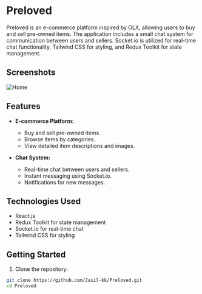 # Preloved

Preloved is an e-commerce platform inspired by OLX, allowing users to buy and sell pre-owned items. The application includes a small chat system for communication between users and sellers. Socket.io is utilized for real-time chat functionality, Tailwind CSS for styling, and Redux Toolkit for state management.

## Screenshots

![Home](https://github.com/Jasil-kk/Preloved/assets/121795028/531ac1cf-c3fa-404b-9593-c1c1a714467d)

## Features

- **E-commerce Platform:**
  - Buy and sell pre-owned items.
  - Browse items by categories.
  - View detailed item descriptions and images.

- **Chat System:**
  - Real-time chat between users and sellers.
  - Instant messaging using Socket.io.
  - Notifications for new messages.

## Technologies Used

- React.js
- Redux Toolkit for state management
- Socket.io for real-time chat
- Tailwind CSS for styling

## Getting Started

1. Clone the repository:

```bash
git clone https://github.com/Jasil-kk/Preloved.git
cd Preloved
